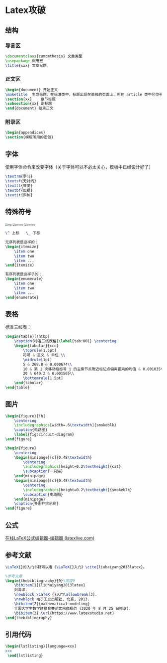 # Latex攻破

## 结构

### 导言区

```latex
\documentclass{cumcmthesis}	文章类型
\usepackage	调用宏
\title{xxx}	文章标题
```

### 正文区

```latex
\begin{document} 开始正文
\maketitle	生成标题。在标准类中，标题出现在单独的页面上，但在 article 类中它位于第一页的顶部。
\section{xx}	章节标题
\subsection{xx}	副标题
\end{document} 结束正文
```

### 附录区

```latex
\begin{appendices}
\section{模板所用的宏包}
```

## 字体

使用字体命令来改变字体（关于字体可以不必太关心，模板中已经设计好了）

```latex
\textrm{罗马}
\textsf{无衬线}
\texttt{等宽}
\textbf{加粗}
\textit{斜体}
```

## 特殊符号

<img src="https://pic2.zhimg.com/80/v2-d9fecf976d5fedbd67d4b7900b522ff5_720w.jpg" alt="img" style="zoom:50%;" />

<img src="https://pic4.zhimg.com/v2-0a827e7a6f1fc1fa6880df2e479f391b_r.jpg" alt="preview" style="zoom:50%;" />

<img src="https://pic4.zhimg.com/v2-7f8dccdfe117dfac270483b9865cd743_r.jpg" alt="preview" style="zoom:50%;" />

```latex
\^ 上标	\_ 下标

无序列表是这样的：
\begin{itemize}
    \item one
    \item two
    \item ...
\end{itemize}

有序列表是这样子的：
\begin{enumerate}
    \item one
    \item two
    \item ...
\end{enumerate}
```

## 表格

标准三线表：

```latex
\begin{table}[!htbp]
    \caption{标准三线表格}\label{tab:001} \centering
    \begin{tabular}{ccc}
        \toprule[1.5pt]
        符号 & 意义 & 单位 \\
        \midrule[1pt]
        5 & 269.8 & 0.000674\\
        10 & 第 i 次移动后标号 j 的主索节点附近标记点偏离距离的均值 & 0.001035\\
        20 & 640.2 & 0.001565\\
        \bottomrule[1.5pt]
    \end{tabular}
\end{table}
```

## 图片

```latex
\begin{figure}[!h]
    \centering
    \includegraphics[width=.6\textwidth]{smokeblk}
    \caption{电路图}
    \label{fig:circuit-diagram}
\end{figure}
```



```LATEX
\begin{figure}
    \centering
    \begin{minipage}[c]{0.48\textwidth}
        \centering
        \includegraphics[height=0.2\textheight]{cat}
        \subcaption{一只猫}
    \end{minipage}
    \begin{minipage}[c]{0.48\textwidth}
        \centering
        \includegraphics[height=0.2\textheight]{smokeblk}
        \subcaption{电路图}
    \end{minipage}
    \caption{多图并排示例}
\end{figure}
```



## 公式

[在线LaTeX公式编辑器-编辑器 (latexlive.com)](https://www.latexlive.com/##)

## 参考文献

```latex
\LaTeX{}的入门书籍可以看《\LaTeX{}入门》\cite{liuhaiyang2013latex}。

%参考文献
\begin{thebibliography}{9}%宽度9
    \bibitem[1]{liuhaiyang2013latex}
    刘海洋.
    \newblock \LaTeX {}入门\allowbreak[J].
    \newblock 电子工业出版社, 北京, 2013.
    \bibitem[2]{mathematical-modeling}
    全国大学生数学建模竞赛论文格式规范 (2020 年 8 月 25 日修改).
    \bibitem{3} \url{https://www.latexstudio.net}
\end{thebibliography}
```

## 引用代码

```latex
\begin{lstlisting}[language=xxx]
xxx
 \end{lstlisting}
```

